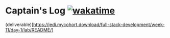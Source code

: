 # Captain's Log [![wakatime](https://wakatime.com/badge/github/irackson/CaptainsLog-unit2-repo.svg)](https://wakatime.com/badge/github/irackson/CaptainsLog-unit2-repo)

(deliverable)[https://jedi.mycohort.download/full-stack-development/week-11/day-1/lab/README/]
